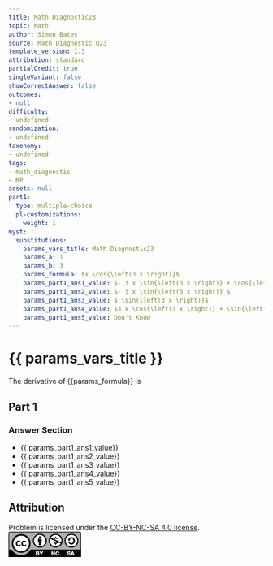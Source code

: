 ```yaml
---
title: Math Diagnostic23
topic: Math
author: Simon Bates
source: Math Diagnostic Q23
template_version: 1.3
attribution: standard
partialCredit: true
singleVariant: false
showCorrectAnswer: false
outcomes:
- null
difficulty:
- undefined
randomization:
- undefined
taxonomy:
- undefined
tags:
- math_diagnostic
- MP
assets: null
part1:
  type: multiple-choice
  pl-customizations:
    weight: 1
myst:
  substitutions:
    params_vars_title: Math Diagnostic23
    params_a: 1
    params_b: 3
    params_formula: $x \cos{\left(3 x \right)}$
    params_part1_ans1_value: $- 3 x \sin{\left(3 x \right)} + \cos{\left(3 x \right)}$
    params_part1_ans2_value: $- 3 x \sin{\left(3 x \right)} $
    params_part1_ans3_value: $ \sin{\left(3 x \right)}$
    params_part1_ans4_value: $3 x \cos{\left(3 x \right)} + \sin{\left(3 x \right)}$
    params_part1_ans5_value: Don't Know
---
```

# {{ params_vars_title }}
The derivative of {{params_formula}} is

## Part 1

### Answer Section

- {{ params_part1_ans1_value}}
- {{ params_part1_ans2_value}}
- {{ params_part1_ans3_value}}
- {{ params_part1_ans4_value}}
- {{ params_part1_ans5_value}}

## Attribution

Problem is licensed under the [CC-BY-NC-SA 4.0 license](https://creativecommons.org/licenses/by-nc-sa/4.0/).<br> ![The Creative Commons 4.0 license requiring attribution-BY, non-commercial-NC, and share-alike-SA license.](https://raw.githubusercontent.com/firasm/bits/master/by-nc-sa.png)